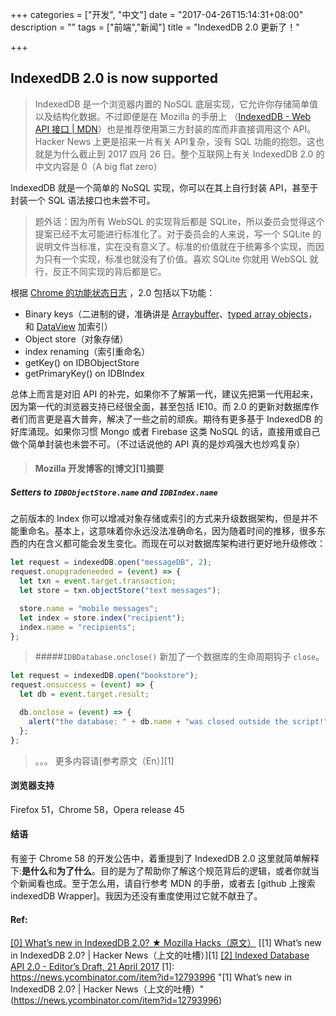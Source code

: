 +++
categories = ["开发", "中文"]
date = "2017-04-26T15:14:31+08:00"
description = ""
tags = ["前端","新闻"]
title = "IndexedDB 2.0 更新了！"

+++

IndexedDB 2.0 is now supported
------------------------------
> IndexedDB 是一个浏览器内置的 NoSQL 底层实现，它允许你存储简单值以及结构化数据。不过即便是在 Mozilla 的手册上 （[IndexedDB - Web API 接口 | MDN](https://developer.mozilla.org/zh-CN/docs/Web/API/IndexedDB_API)）也是推荐使用第三方封装的库而非直接调用这个 API。Hacker News 上更是招来一片有关 API复杂，没有 SQL 功能的抱怨。这也就是为什么截止到 2017 四月 26 日。整个互联网上有关 IndexedDB 2.0 的中文内容是 0（A big flat zero）

IndexedDB 就是一个简单的 NoSQL 实现，你可以在其上自行封装 API，甚至于封装一个 SQL 语法接口也未尝不可。

> 题外话：因为所有 WebSQL 的实现背后都是 SQLite，所以委员会觉得这个提案已经不太可能进行标准化了。对于委员会的人来说，写一个 SQLite 的说明文件当标准，实在没有意义了。标准的价值就在于统筹多个实现，而因为只有一个实现，标准也就没有了价值。喜欢 SQLite 你就用 WebSQL 就行，反正不同实现的背后都是它。

根据 [Chrome 的功能状态日志](https://www.chromestatus.com/feature/5812621622116352) ，2.0 包括以下功能：
* Binary keys（二进制的键，准确讲是 [Arraybuffer](https://developer.mozilla.org/en-US/docs/Web/JavaScript/Reference/Global_Objects/ArrayBuffer)、[typed array objects](https://developer.mozilla.org/en-US/docs/Web/JavaScript/Reference/Global_Objects/TypedArray)，和
 [DataView](https://developer.mozilla.org/en-US/docs/Web/JavaScript/Reference/Global_Objects/DataView) 加索引）
* Object store（对象存储）
* index renaming（索引重命名）
* getKey() on IDBObjectStore
* getPrimaryKey() on IDBIndex

总体上而言是对旧 API 的补完，如果你不了解第一代，建议先把第一代用起来，因为第一代的浏览器支持已经很全面，甚至包括 IE10。而 2.0 的更新对数据库作者们而言更是喜大普奔，解决了一些之前的顽疾。期待有更多基于 IndexedDB 的好库涌现。如果你习惯 Mongo 或者 Firebase 这类 NoSQL 的话，直接用或自己做个简单封装也未尝不可。（不过话说他的 API 真的是炒鸡强大也炒鸡复杂）

> ####   Mozilla 开发博客的[博文][1]摘要
##### Setters to `IDBObjectStore.name` and `IDBIndex.name`
之前版本的 Index 你可以增减对象存储或索引的方式来升级数据架构，但是并不能重命名。基本上，这意味着你永远没法准确命名，因为随着时间的推移，很多东西的内在含义都可能会发生变化。而现在可以对数据库架构进行更好地升级修改：

```js
let request = indexedDB.open("messageDB", 2);
request.onupgradeneeded = (event) => {
  let txn = event.target.transaction;
  let store = txn.objectStore("text messages");

  store.name = "mobile messages";
  let index = store.index("recipient");
  index.name = "recipients";
};
```
> #####`IDBDatabase.onclose()`
新加了一个数据库的生命周期钩子 `close`。

```js
let request = indexedDB.open("bookstore");
request.onsuccess = (event) => {
  let db = event.target.result;

  db.onclose = (event) => {
    alert("the database: " + db.name + "was closed outside the script!");
  };
};
```
> 。。。 更多内容请[参考原文（En）][1]

#### 浏览器支持
Firefox 51，Chrome 58，Opera release 45

#### 结语
有鉴于 Chrome 58 的开发公告中，着重提到了 IndexedDB 2.0 这里就简单解释下:**是什么**和**为了什么**。目的是为了帮助你了解这个规范背后的逻辑，或者你就当个新闻看也成。至于怎么用，请自行参考 MDN 的手册，或者去 [github 上搜索 indexedDB Wrapper]。我因为还没有重度使用过它就不献丑了。

#### Ref: 
[\[0\]  What’s new in IndexedDB 2.0? ★ Mozilla Hacks（原文）](https://hacks.mozilla.org/2016/10/whats-new-in-indexeddb-2-0/)
[\[1\] What’s new in IndexedDB 2.0? | Hacker News（上文的吐槽）][1]
[\[2\]  Indexed Database API 2.0 - Editor’s Draft, 21 April 2017](https://w3c.github.io/IndexedDB/)
[1]: https://news.ycombinator.com/item?id=12793996 "\[1\] What’s new in IndexedDB 2.0? | Hacker News（上文的吐槽）"(https://news.ycombinator.com/item?id=12793996)